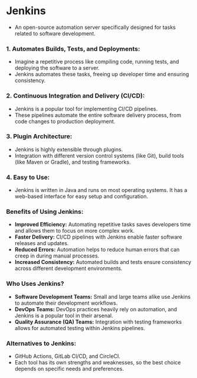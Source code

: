 # **Jenkins**  
- An open-source automation server specifically designed for tasks related to software development.

### **1. Automates Builds, Tests, and Deployments:**  
- Imagine a repetitive process like compiling code, running tests, and deploying the software to a server.
- Jenkins automates these tasks, freeing up developer time and ensuring consistency.

### **2. Continuous Integration and Delivery (CI/CD):**  
- Jenkins is a popular tool for implementing CI/CD pipelines.
- These pipelines automate the entire software delivery process, from code changes to production deployment.

### **3. Plugin Architecture:**  
- Jenkins is highly extensible through plugins.
- Integration with different version control systems (like Git), build tools (like Maven or Gradle), and testing frameworks.

### **4. Easy to Use:**  
- Jenkins is written in Java and runs on most operating systems. It has a web-based interface for easy setup and configuration.

### **Benefits of Using Jenkins:**

- **Improved Efficiency:** Automating repetitive tasks saves developers time and allows them to focus on more complex work.
- **Faster Delivery:** CI/CD pipelines with Jenkins enable faster software releases and updates.
- **Reduced Errors:** Automation helps to reduce human errors that can creep in during manual processes.
- **Increased Consistency:** Automated builds and tests ensure consistency across different development environments.

### **Who Uses Jenkins?**

- **Software Development Teams:**  Small and large teams alike use Jenkins to automate their development workflows.
- **DevOps Teams:**  DevOps practices heavily rely on automation, and Jenkins is a popular tool in their arsenal.
- **Quality Assurance (QA) Teams:**  Integration with testing frameworks allows for automated testing within Jenkins pipelines.

### **Alternatives to Jenkins:**

- GitHub Actions, GitLab CI/CD, and CircleCI.
- Each tool has its own strengths and weaknesses, so the best choice depends on specific needs and preferences.
